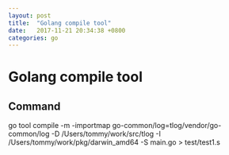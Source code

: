 ```yaml
---
layout: post
title:  "Golang compile tool"
date:   2017-11-21 20:34:38 +0800
categories: go
---
```


# Golang compile tool

## Command
go tool compile -m -importmap go-common/log=tlog/vendor/go-common/log -D /Users/tommy/work/src/tlog  -I /Users/tommy/work/pkg/darwin_amd64  -S  main.go > test/test1.s